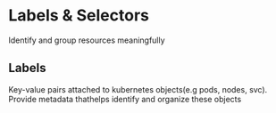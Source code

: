 # Labels & Selectors

Identify and group resources meaningfully

## Labels
Key-value pairs attached to kubernetes objects(e.g pods, nodes, svc).
Provide metadata thathelps identify and organize these objects
